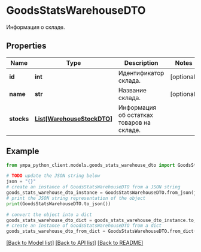 # GoodsStatsWarehouseDTO

Информация о складе.

## Properties

Name | Type | Description | Notes
------------ | ------------- | ------------- | -------------
**id** | **int** | Идентификатор склада. | [optional] 
**name** | **str** | Название склада. | [optional] 
**stocks** | [**List[WarehouseStockDTO]**](WarehouseStockDTO.md) | Информация об остатках товаров на складе. | 

## Example

```python
from ympa_python_client.models.goods_stats_warehouse_dto import GoodsStatsWarehouseDTO

# TODO update the JSON string below
json = "{}"
# create an instance of GoodsStatsWarehouseDTO from a JSON string
goods_stats_warehouse_dto_instance = GoodsStatsWarehouseDTO.from_json(json)
# print the JSON string representation of the object
print(GoodsStatsWarehouseDTO.to_json())

# convert the object into a dict
goods_stats_warehouse_dto_dict = goods_stats_warehouse_dto_instance.to_dict()
# create an instance of GoodsStatsWarehouseDTO from a dict
goods_stats_warehouse_dto_from_dict = GoodsStatsWarehouseDTO.from_dict(goods_stats_warehouse_dto_dict)
```
[[Back to Model list]](../README.md#documentation-for-models) [[Back to API list]](../README.md#documentation-for-api-endpoints) [[Back to README]](../README.md)



